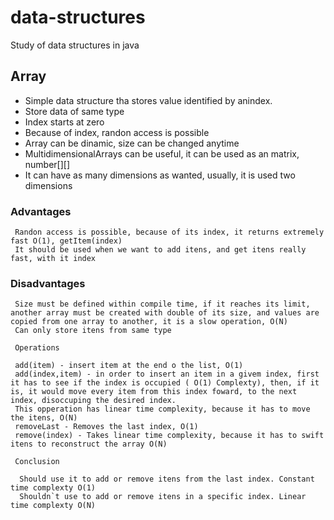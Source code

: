 # data-structures
Study of data structures in java

## Array

  - Simple data structure tha stores value identified by anindex.
  - Store data of same type
  - Index starts at zero
  - Because of index, randon access is possible
  - Array can be dinamic, size can be changed anytime
  - MultidimensionalArrays can be useful, it can be used as an matrix, number[][]
  - It can have as many dimensions as wanted, usually, it is used two dimensions
  
  ### Advantages
     Randon access is possible, because of its index, it returns extremely fast O(1), getItem(index)
     It should be used when we want to add itens, and get itens really fast, with it index
  ### Disadvantages
     Size must be defined within compile time, if it reaches its limit, another array must be created with double of its size, and values are copied from one array to another, it is a slow operation, O(N)
     Can only store itens from same type
     
     Operations
     
     add(item) - insert item at the end o the list, O(1)
     add(index,item) - in order to insert an item in a givem index, first it has to see if the index is occupied ( O(1) Complexty), then, if it is, it would move every item from this index foward, to the next index, disoccuping the desired index.
     This opperation has linear time complexity, because it has to move the itens, O(N)
     removeLast - Removes the last index, O(1)
     remove(index) - Takes linear time complexity, because it has to swift itens to reconstruct the array O(N)
     
     Conclusion
     
      Should use it to add or remove itens from the last index. Constant time complexty O(1)
      Shouldn`t use to add or remove itens in a specific index. Linear time complexty O(N)
    
